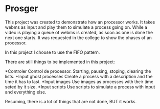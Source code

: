 # Prosger

This project was created to demonstrate how an processor works.
It takes webms as input and play them to simulate a process going on. While a video is playing a queue of webms is created, as soon as one is done the next one starts.
It was requested in the college to show the phases of an processor.

In this project I choose to use the FIFO pattern.

There are still things to be implemented in this project:

*Controler
  Control de processor. Starting, pausing, stoping, clearing the lists.
*Input ghost processes
  Create a process with a description and the time it has to last.
*Input images
  Use images as processes with their time seted by it size.
*Input scripts
  Use scripts to simulate a process with input and everything else.

Resuming, there is a lot of things that are not done, BUT it works.
